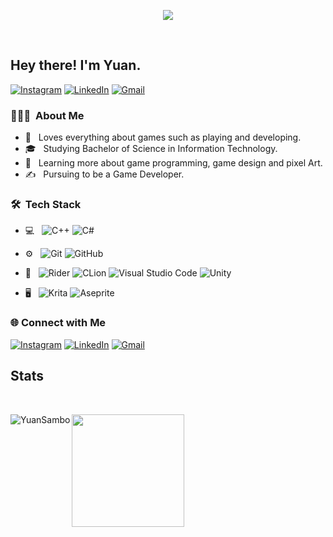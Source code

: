 <p align="center">
  <img src="https://github.com/YuanSambo/YuanSambo/blob/master/Banner.png" />
</p>
</br>
<h2> Hey there! I'm Yuan.</h2>


[![Instagram](https://img.shields.io/badge/YuanSambo-%23E4405F.svg?style=for-the-badge&logo=Instagram&logoColor=white)](https://www.instagram.com/yuansambo/)
[![LinkedIn](https://img.shields.io/badge/linkedin-%230077B5.svg?style=for-the-badge&logo=linkedin&logoColor=white)](https://www.linkedin.com/in/john-dominic-sambo-66825b18a/) 
[![Gmail](https://img.shields.io/badge/Gmail-D14836?style=for-the-badge&logo=gmail&logoColor=white)](mailto:yuan.sambo@gmail.com)

<h3> 👨🏻‍💻 &nbsp;About Me </h3>

- 🤔 &nbsp; Loves everything about games such as playing and developing.
- 🎓 &nbsp; Studying Bachelor of Science in Information Technology.
- 🌱 &nbsp; Learning more about game programming, game design and pixel Art.
- ✍️ &nbsp; Pursuing to be a Game Developer.



<h3> 🛠 &nbsp;Tech Stack</h3>

- 💻 &nbsp;
![C++](https://img.shields.io/badge/c++-%2300599C.svg?style=for-the-badge&logo=c%2B%2B&logoColor=white) 
![C#](https://img.shields.io/badge/c%23-%23239120.svg?style=for-the-badge&logo=c-sharp&logoColor=white)
- ⚙️ &nbsp;
![Git](https://img.shields.io/badge/git-%23F05033.svg?style=for-the-badge&logo=git&logoColor=white)
![GitHub](https://img.shields.io/badge/github-%23121011.svg?style=for-the-badge&logo=github&logoColor=white)  
- 🔧 &nbsp;
![Rider](https://img.shields.io/badge/Rider-000000.svg?style=for-the-badge&logo=Rider&logoColor=white&color=black&labelColor=crimson)
![CLion](https://img.shields.io/badge/Clion-000000.svg?style=for-the-badge&logo=CLion&logoColor=white&color=black&labelColor=23CFA2)
![Visual Studio Code](https://img.shields.io/badge/VisualStudioCode-000000.svg?style=for-the-badge&logo=visual-studio-code&logoColor=white&labelColor=blue)
![Unity](https://img.shields.io/badge/unity-%23000000.svg?style=for-the-badge&logo=unity&logoColor=white)

- 🖥 &nbsp;
![Krita](https://img.shields.io/badge/Krita-203759?style=for-the-badge&logo=krita&logoColor=EEF37B)
![Aseprite](https://img.shields.io/badge/Aseprite-7d929e?style=for-the-badge&logo=aseprite&logoColor=white)


<h3>🌐 Connect with Me</h3>
  
[![Instagram](https://img.shields.io/badge/YuanSambo-%23E4405F.svg?style=for-the-badge&logo=Instagram&logoColor=white)](https://www.instagram.com/yuansambo/)
[![LinkedIn](https://img.shields.io/badge/linkedin-%230077B5.svg?style=for-the-badge&logo=linkedin&logoColor=white)](https://www.linkedin.com/in/john-dominic-sambo-66825b18a/) 
[![Gmail](https://img.shields.io/badge/Gmail-D14836?style=for-the-badge&logo=gmail&logoColor=white)](mailto:yuan.sambo@gmail.com)
  

<h2>Stats</h2>


</br>
<p><img align="left" src="https://github-readme-stats.vercel.app/api?username=YuanSambo&show_icons=true&theme=algolia" alt="YuanSambo" /></p>
<p><img height="180em" src="https://github-readme-stats.vercel.app/api/top-langs/?username=YuanSambo&hide=python&theme=algolia&layout=compact" /></p>

</br>


